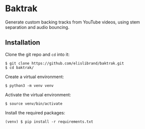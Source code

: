 # Baktrak
Generate custom backing tracks from YouTube videos, using stem separation and audio bouncing.

## Installation
Clone the git repo and `cd` into it:
```
$ git clone https://github.com/elislibrand/baktrak.git
$ cd baktrak/
```
Create a virtual environment:
```
$ python3 -m venv venv
```
Activate the virtual environment:
```
$ source venv/bin/activate
```
Install the required packages:
```
(venv) $ pip install -r requirements.txt
```
